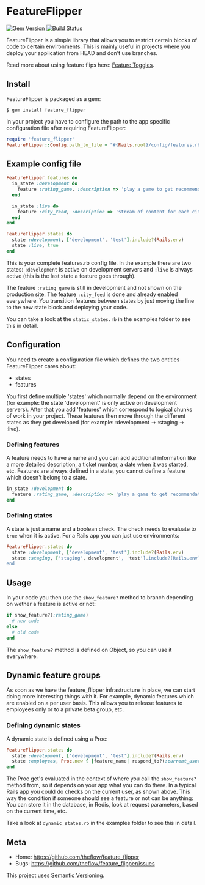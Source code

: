 FeatureFlipper
==============

[![Gem Version](https://badge.fury.io/rb/feature_flipper.svg)](https://rubygems.org/gems/feature_flipper)
[![Build Status](https://travis-ci.org/theflow/feature_flipper.svg?branch=master)](https://travis-ci.org/theflow/feature_flipper)

FeatureFlipper is a simple library that allows you to restrict certain blocks
of code to certain environments. This is mainly useful in projects where
you deploy your application from HEAD and don't use branches.

Read more about using feature flips here:
[Feature Toggles](http://martinfowler.com/articles/feature-toggles.html).

Install
-------

FeatureFlipper is packaged as a gem:

    $ gem install feature_flipper

In your project you have to configure the path to the app specific
configuration file after requiring FeatureFlipper:

```ruby
require 'feature_flipper'
FeatureFlipper::Config.path_to_file = "#{Rails.root}/config/features.rb"
```

Example config file
-------------------

```ruby
FeatureFlipper.features do
  in_state :development do
    feature :rating_game, :description => 'play a game to get recommendations'
  end

  in_state :live do
    feature :city_feed, :description => 'stream of content for each city'
  end
end

FeatureFlipper.states do
  state :development, ['development', 'test'].include?(Rails.env)
  state :live, true
end
```

This is your complete features.rb config file. In the example there are two
states: `:development` is active on development servers and `:live` is always active
(this is the last state a feature goes through).

The feature `:rating_game` is still in development and not shown on the
production site. The feature `:city_feed` is done and already enabled
everywhere. You transition features between states by just moving the line to
the new state block and deploying your code.

You can take a look at the `static_states.rb` in the examples folder to
see this in detail.

Configuration
-------------

You need to create a configuration file which defines the two entities
FeatureFlipper cares about:

 * states
 * features

You first define multiple 'states' which normally depend on the environment
(for example: the state 'development' is only active on development servers).
After that you add 'features' which correspond to logical chunks of work in
your project. These features then move through the different states
as they get developed (for example: :development -> :staging -> :live).

### Defining features

A feature needs to have a name and you can add additional information like a
more detailed description, a ticket number, a date when it was started, etc.
Features are always defined in a state, you cannot define a feature which
doesn't belong to a state.

```ruby
in_state :development do
  feature :rating_game, :description => 'play a game to get recommendations'
end
```

### Defining states

A state is just a name and a boolean check. The check needs to evaluate to
`true` when it is active. For a Rails app you can just use environments:

```ruby
FeatureFlipper.states do
  state :development, ['development', 'test'].include?(Rails.env)
  state :staging, ['staging', development', 'test'].include?(Rails.env)
end
```

Usage
-----

In your code you then use the `show_feature?` method to branch depending on
wether a feature is active or not:

```ruby
if show_feature?(:rating_game)
  # new code
else
  # old code
end
```

The `show_feature?` method is defined on Object, so you can use it everywhere.

Dynamic feature groups
----------------------

As soon as we have the feature_flipper infrastructure in place, we can start
doing more interesting things with it. For example, dynamic features which
are enabled on a per user basis. This allows you to release features to
employees only or to a private beta group, etc.

### Defining dynamic states

A dynamic state is defined using a Proc:

```ruby
FeatureFlipper.states do
  state :development, ['development', 'test'].include?(Rails.env)
  state :employees, Proc.new { |feature_name| respond_to?(:current_user, true) && current_user.employee? }
end
```

The Proc get's evaluated in the context of where you call the `show_feature?`
method from, so it depends on your app what you can do there. In a typical Rails
app you could do checks on the current user, as shown above. This way the condition
if someone should see a feature or not can be anything: You can store it in the
database, in Redis, look at request parameters, based on the current time, etc.

Take a look at `dynamic_states.rb` in the examples folder to see this
in detail.

Meta
----

* Home: <https://github.com/theflow/feature_flipper>
* Bugs: <https://github.com/theflow/feature_flipper/issues>

This project uses [Semantic Versioning](http://semver.org/).
